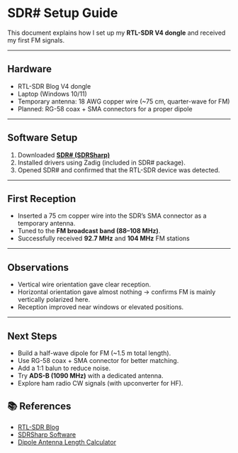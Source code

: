 # SDR# Setup Guide

This document explains how I set up my **RTL-SDR V4 dongle** and received my first FM signals.

---

## Hardware
- RTL-SDR Blog V4 dongle  
- Laptop (Windows 10/11)  
- Temporary antenna: 18 AWG copper wire (~75 cm, quarter-wave for FM)  
- Planned: RG-58 coax + SMA connectors for a proper dipole  

---

## Software Setup
1. Downloaded [**SDR# (SDRSharp)**](https://airspy.com/download/)  
2. Installed drivers using Zadig (included in SDR# package).  
3. Opened SDR# and confirmed that the RTL-SDR device was detected.  

---

## First Reception
- Inserted a 75 cm copper wire into the SDR’s SMA connector as a temporary antenna.  
- Tuned to the **FM broadcast band (88–108 MHz)**.  
- Successfully received **92.7 MHz** and **104 MHz** FM stations   
---

## Observations
- Vertical wire orientation gave clear reception.  
- Horizontal orientation gave almost nothing → confirms FM is mainly vertically polarized here.  
- Reception improved near windows or elevated positions.  

---

## Next Steps
- Build a half-wave dipole for FM (~1.5 m total length).  
- Use RG-58 coax + SMA connector for better matching.  
- Add a 1:1 balun to reduce noise.  
- Try **ADS-B (1090 MHz)** with a dedicated antenna.  
- Explore ham radio CW signals (with upconverter for HF).

## 📚 References
- [RTL-SDR Blog](https://www.rtl-sdr.com/)  
- [SDRSharp Software](https://airspy.com/download/)  
- [Dipole Antenna Length Calculator](https://www.everythingrf.com/rf-calculators/dipole-antenna-length-calculator)  

